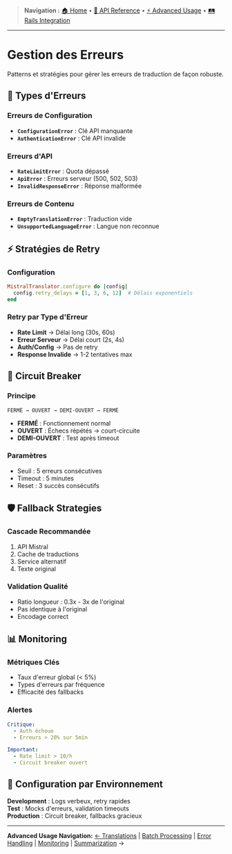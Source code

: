 > **Navigation :** [🏠 Home](README.md) • [📖 API Reference](api-reference/methods.md) • [⚡ Advanced Usage](advanced-usage/translations.md) • [🛤️ Rails Integration](rails-integration/setup.md)

---

# Gestion des Erreurs

Patterns et stratégies pour gérer les erreurs de traduction de façon robuste.

## 🚨 Types d'Erreurs

### Erreurs de Configuration

- **`ConfigurationError`** : Clé API manquante
- **`AuthenticationError`** : Clé API invalide

### Erreurs d'API

- **`RateLimitError`** : Quota dépassé
- **`ApiError`** : Erreurs serveur (500, 502, 503)
- **`InvalidResponseError`** : Réponse malformée

### Erreurs de Contenu

- **`EmptyTranslationError`** : Traduction vide
- **`UnsupportedLanguageError`** : Langue non reconnue

## ⚡ Stratégies de Retry

### Configuration

```ruby
MistralTranslator.configure do |config|
  config.retry_delays = [1, 3, 6, 12]  # Délais exponentiels
end
```

### Retry par Type d'Erreur

- **Rate Limit** → Délai long (30s, 60s)
- **Erreur Serveur** → Délai court (2s, 4s)
- **Auth/Config** → Pas de retry
- **Response Invalide** → 1-2 tentatives max

## 🔄 Circuit Breaker

### Principe

```
FERMÉ → OUVERT → DEMI-OUVERT → FERMÉ
```

- **FERMÉ** : Fonctionnement normal
- **OUVERT** : Échecs répétés → court-circuite
- **DEMI-OUVERT** : Test après timeout

### Paramètres

- Seuil : 5 erreurs consécutives
- Timeout : 5 minutes
- Reset : 3 succès consécutifs

## 🛡️ Fallback Strategies

### Cascade Recommandée

1. API Mistral
2. Cache de traductions
3. Service alternatif
4. Texte original

### Validation Qualité

- Ratio longueur : 0.3x - 3x de l'original
- Pas identique à l'original
- Encodage correct

## 📊 Monitoring

### Métriques Clés

- Taux d'erreur global (< 5%)
- Types d'erreurs par fréquence
- Efficacité des fallbacks

### Alertes

```yaml
Critique:
  - Auth échoue
  - Erreurs > 20% sur 5min

Important:
  - Rate limit > 10/h
  - Circuit breaker ouvert
```

## 🎯 Configuration par Environnement

**Development** : Logs verbeux, retry rapides  
**Test** : Mocks d'erreurs, validation timeouts  
**Production** : Circuit breaker, fallbacks gracieux

---

**Advanced Usage Navigation:**
[← Translations](translations.md) | [Batch Processing](batch-processing.md) | [Error Handling](error-handling.md) | [Monitoring](monitoring.md) | [Summarization](summarization.md) →
